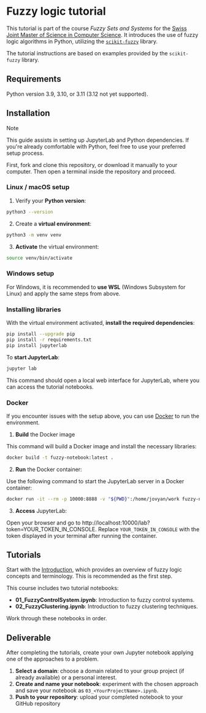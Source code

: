 # Fuzzy logic tutorial

This tutorial is part of the course _Fuzzy Sets and Systems_
for the [Swiss Joint Master of Science in Computer Science](https://mcs.unibnf.ch/). 
It introduces the use of fuzzy logic algorithms in Python, 
utilizing the [`scikit-fuzzy`](https://scikit-fuzzy.github.io/scikit-fuzzy/) library.

The tutorial instructions are based on examples provided by the `scikit-fuzzy` library.

## Requirements

Python version 3.9, 3.10, or 3.11 (3.12 not yet supported).

## Installation

> [!NOTE]
> This guide assists in setting up JupyterLab and Python dependencies. 
> If you're already comfortable with Python, feel free to use your preferred setup process.

First, fork and clone this repository, or download it manually to your computer. 
Then open a terminal inside the repository and proceed.

### Linux / macOS setup

1. Verify your **Python version**:

```bash
python3 --version
```

2. Create a **virtual environment**:

```bash
python3 -m venv venv
```

3. **Activate** the virtual environment:

```bash
source venv/bin/activate
```

### Windows setup

For Windows, it is recommended to **use WSL** (Windows Subsystem for Linux) and apply the same steps from above.

### Installing libraries

With the virtual environment activated, **install the required dependencies**:

```bash
pip install --upgrade pip
pip install -r requirements.txt
pip install jupyterlab
```

To **start JupyterLab**:

```bash
jupyter lab
```

This command should open a local web interface for JupyterLab, where you can access the tutorial notebooks.

### Docker

If you encounter issues with the setup above, you can use [Docker](https://docs.docker.com/get-docker/) to run the environment.

1. **Build** the Docker image

This command will build a Docker image and install the necessary libraries:

```bash
docker build -t fuzzy-notebook:latest .
```

2. **Run** the Docker container:

Use the following command to start the JupyterLab server in a Docker container:

```bash
docker run -it --rm -p 10000:8888 -v "${PWD}":/home/jovyan/work fuzzy-notebook:latest
```

3. **Access** JupyterLab:

Open your browser and go to http://localhost:10000/lab?token=YOUR_TOKEN_IN_CONSOLE. 
Replace `YOUR_TOKEN_IN_CONSOLE` with the token displayed in your terminal after running the container. 


## Tutorials

Start with the [Introduction](./Introduction.md), which provides an overview 
of fuzzy logic concepts and terminology. This is recommended as the first step.

This course includes two tutorial notebooks:

* **01_FuzzyControlSystem.ipynb**: Introduction to fuzzy control systems.
* **02_FuzzyClustering.ipynb**: Introduction to fuzzy clustering techniques.

Work through these notebooks in order.

## Deliverable

After completing the tutorials, create your own Jupyter notebook applying one of the approaches to a problem.

1. **Select a domain**: choose a domain related to your group project (if already available) or a personal interest. 
2. **Create and name your notebook**: experiment with the chosen approach and save your notebook as `03_<YourProjectName>.ipynb`. 
3. **Push to your repository**: upload your completed notebook to your GitHub repository